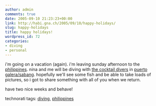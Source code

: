 ```yaml
---
author: admin
comments: true
date: 2005-09-10 21:23:23+00:00
link: http://habi.gna.ch/2005/09/10/happy-holidays/
slug: happy-holidays
title: happy holidays!
wordpress_id: 72
categories:
- diving
- personal
---
```



i'm going on a vacation (again). i'm leaving sunday afternoon to the [philippines](http://www.tourism.gov.ph/). nina and me will be diving with [the cocktail divers](http://www.wetexpedition.de/) in [puerto galera/sabang](http://www.google.com/search?&q=puerto+galera/sabang). hopefully we'll see some fish and be able to take loads of pictures, so i got to share something with all of you when we return.



have two nice weeks and behave!





technorati tags: [diving](http://www.technorati.com/tag/diving), [philippines](http://www.technorati.com/tag/philippines)
